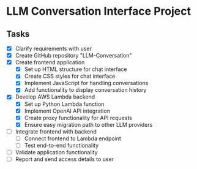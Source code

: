 # LLM Conversation Interface Project

## Tasks

- [x] Clarify requirements with user
- [x] Create GitHub repository "LLM-Conversation"
- [x] Create frontend application
  - [x] Set up HTML structure for chat interface
  - [x] Create CSS styles for chat interface
  - [x] Implement JavaScript for handling conversations
  - [x] Add functionality to display conversation history
- [x] Develop AWS Lambda backend
  - [x] Set up Python Lambda function
  - [x] Implement OpenAI API integration
  - [x] Create proxy functionality for API requests
  - [x] Ensure easy migration path to other LLM providers
- [ ] Integrate frontend with backend
  - [ ] Connect frontend to Lambda endpoint
  - [ ] Test end-to-end functionality
- [ ] Validate application functionality
- [ ] Report and send access details to user
